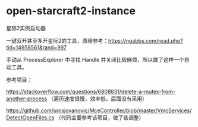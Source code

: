 # open-starcraft2-instance
星际2实例启动器

一键双开甚至多开星际2的工具，原理参考：https://ngabbs.com/read.php?tid=14958561&rand=997

手动从 ProcessExplorer 中寻找 Handle 并关闭比较麻烦，所以做了这样一个自动工具。

参考项目：

https://stackoverflow.com/questions/6808831/delete-a-mutex-from-another-process （遍历速度很慢，效率低，后面没有采用）

https://github.com/urosjovanovic/MceController/blob/master/VmcServices/DetectOpenFiles.cs （代码主要参考该项目，做了些调整）
